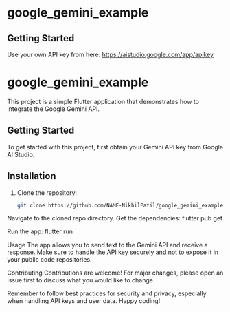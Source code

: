 # google_gemini_example



## Getting Started
Use your own API key from here: https://aistudio.google.com/app/apikey
# google_gemini_example

This project is a simple Flutter application that demonstrates how to integrate the Google Gemini API.

## Getting Started

To get started with this project, first obtain your Gemini API key from Google AI Studio.

## Installation

1. Clone the repository:
   ```sh
   git clone https://github.com/NAME-NikhilPatil/google_gemini_example.git
Navigate to the cloned repo directory.
Get the dependencies:
flutter pub get

Run the app:
flutter run

Usage
The app allows you to send text to the Gemini API and receive a response. Make sure to handle the API key securely and not to expose it in your public code repositories.

Contributing
Contributions are welcome! For major changes, please open an issue first to discuss what you would like to change.

Remember to follow best practices for security and privacy, especially when handling API keys and user data. Happy coding!
